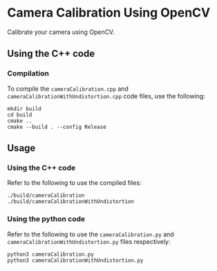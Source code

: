 # Camera Calibration Using OpenCV

Calibrate your camera using OpenCV.

## Using the C++ code
### Compilation
To compile the `cameraCalibration.cpp`  and `cameraCalibrationWithUndistortion.cpp` code files, use the following:
```shell
mkdir build
cd build
cmake ..
cmake --build . --config Release
```
## Usage

### Using the C++ code

Refer to the following to use the compiled files:

```shell
./build/cameraCalibration
./build/cameraCalibrationWithUndistortion
```

### Using the python code

Refer to the following to use the `cameraCalibration.py` and `cameraCalibrationWithUndistortion.py` files respectively:

```shell
python3 cameraCalibration.py
python3 cameraCalibrationWithUndistortion.py
```


